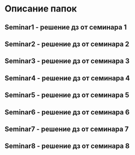 # Описание папок
## Seminar1 - решение дз от семинара 1
## Seminar2 - решение дз от семинара 2
## Seminar3 - решение дз от семинара 3
## Seminar4 - решение дз от семинара 4
## Seminar5 - решение дз от семинара 5
## Seminar6 - решение дз от семинара 6
## Seminar7 - решение дз от семинара 7
## Seminar8 - решение дз от семинара 8
